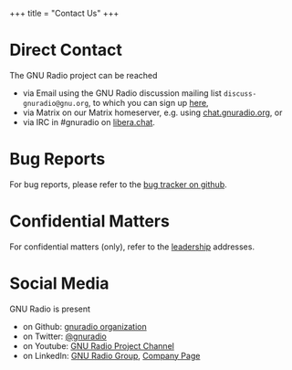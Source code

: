 +++
title = "Contact Us"
+++

# Direct Contact

The GNU Radio project can be reached

* via Email using the GNU Radio discussion mailing list `discuss-gnuradio@gnu.org`, to which you can sign up [here](https://lists.gnu.org/mailman/listinfo/discuss-gnuradio),
* via Matrix on our Matrix homeserver, e.g. using [chat.gnuradio.org](https://chat.gnuradio.org), or
* via IRC in #gnuradio on [libera.chat](https://libera.chat).

# Bug Reports

For bug reports, please refer to the [bug tracker on github](https://github.com/gnuradio/gnuradio/issues).

# Confidential Matters

For confidential matters (only), refer to the [leadership](/about/organization) addresses.

# Social Media

GNU Radio is present

* on Github: [gnuradio organization](https://github.com/gnuradio)
* on Twitter: [@gnuradio](https://twitter.com/gnuradio)
* on Youtube: [GNU Radio Project Channel](http://www.youtube.com/c/GNURadioProject)
* on LinkedIn: [GNU Radio Group](https://www.linkedin.com/groups/1852751), [Company Page](https://www.linkedin.com/company/gnuradio)
